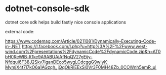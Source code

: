 # dotnet-console-sdk
dotnet core sdk helps build fastly nice console applications

external code:

https://www.codemag.com/Article/0211081/Dynamically-Executing-Code-in-.NET
https://l.facebook.com/l.php?u=http%3A%2F%2Fwww.west-wind.com%2Fpresentations%2FdynamicCode%2FdynamicCode.zip&h=AT0bH0ReWlB-lt1ke9A9ABUAjAfNqQV27gEijy-Nfdqui6F38J2Skv7iganDEco5wygLCdcggG9wIyK-MymjX4t7l7kO6a1AGzqh_jQqOkRIEExSl0Vr3F0MH48Zb_0COWnh5emR_uI
